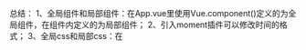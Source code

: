总结：
  1、全局组件和局部组件：在App.vue里使用Vue.component()定义的为全局组件，在组件内定义的为局部组件；
  2、引入moment插件可以修改时间的格式；
  3、全局css和局部css：在<style>里添加scoped把css设置为局部样式；
